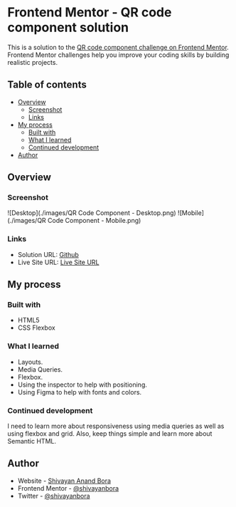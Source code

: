 # Frontend Mentor - QR code component solution

This is a solution to the [QR code component challenge on Frontend Mentor](https://www.frontendmentor.io/challenges/qr-code-component-iux_sIO_H). Frontend Mentor challenges help you improve your coding skills by building realistic projects.

## Table of contents

- [Overview](#overview)
  - [Screenshot](#screenshot)
  - [Links](#links)
- [My process](#my-process)
  - [Built with](#built-with)
  - [What I learned](#what-i-learned)
  - [Continued development](#continued-development)
- [Author](#author)

## Overview

### Screenshot

![Desktop](./images/QR Code Component - Desktop.png)
![Mobile](./images/QR Code Component - Mobile.png)

### Links

- Solution URL: [Github](https://github.com/shivayan-bora/qr-code-component)
- Live Site URL: [Live Site URL](https://your-live-site-url.com)

## My process

### Built with

- HTML5
- CSS Flexbox

### What I learned

- Layouts.
- Media Queries.
- Flexbox.
- Using the inspector to help with positioning.
- Using Figma to help with fonts and colors.

### Continued development

I need to learn more about responsiveness using media queries as well as using flexbox and grid. Also, keep things simple and learn more about Semantic HTML.

## Author

- Website - [Shivayan Anand Bora](https://github.com/shivayan-bora)
- Frontend Mentor - [@shivayanbora](https://www.frontendmentor.io/profile/shivayan-bora)
- Twitter - [@shivayanbora](https://twitter.com/shivayanbora)

